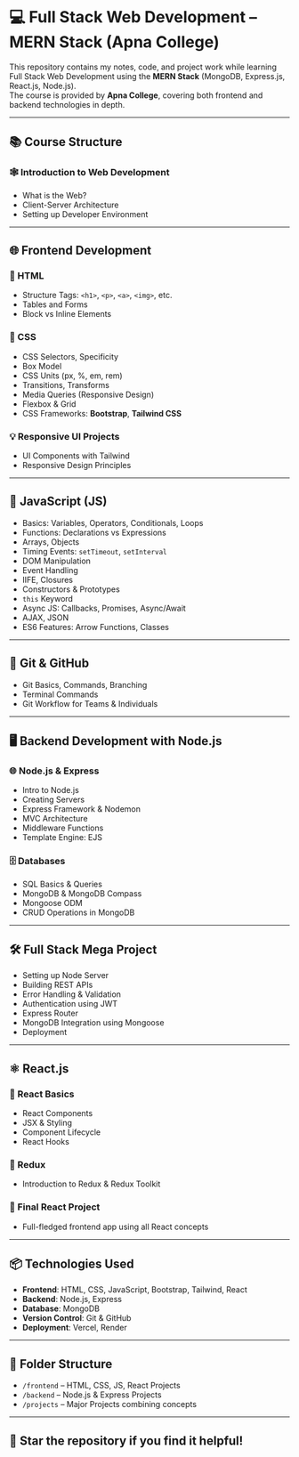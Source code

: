 # 💻 Full Stack Web Development – MERN Stack (Apna College)

This repository contains my notes, code, and project work while learning Full Stack Web Development using the **MERN Stack** (MongoDB, Express.js, React.js, Node.js).  
The course is provided by **Apna College**, covering both frontend and backend technologies in depth.

---

## 📚 Course Structure

### 🕸️ Introduction to Web Development
- What is the Web?
- Client-Server Architecture
- Setting up Developer Environment

---

## 🌐 Frontend Development

### 📄 HTML
- Structure Tags: `<h1>`, `<p>`, `<a>`, `<img>`, etc.
- Tables and Forms
- Block vs Inline Elements

### 🎨 CSS
- CSS Selectors, Specificity
- Box Model
- CSS Units (px, %, em, rem)
- Transitions, Transforms
- Media Queries (Responsive Design)
- Flexbox & Grid
- CSS Frameworks: **Bootstrap**, **Tailwind CSS**

### 💡 Responsive UI Projects
- UI Components with Tailwind
- Responsive Design Principles

---

## 🧠 JavaScript (JS)
- Basics: Variables, Operators, Conditionals, Loops
- Functions: Declarations vs Expressions
- Arrays, Objects
- Timing Events: `setTimeout`, `setInterval`
- DOM Manipulation
- Event Handling
- IIFE, Closures
- Constructors & Prototypes
- `this` Keyword
- Async JS: Callbacks, Promises, Async/Await
- AJAX, JSON
- ES6 Features: Arrow Functions, Classes

---

## 🔧 Git & GitHub
- Git Basics, Commands, Branching
- Terminal Commands
- Git Workflow for Teams & Individuals

---

## 🖥️ Backend Development with Node.js

### 🌐 Node.js & Express
- Intro to Node.js
- Creating Servers
- Express Framework & Nodemon
- MVC Architecture
- Middleware Functions
- Template Engine: EJS

### 🗄️ Databases
- SQL Basics & Queries
- MongoDB & MongoDB Compass
- Mongoose ODM
- CRUD Operations in MongoDB

---

## 🛠️ Full Stack Mega Project
- Setting up Node Server
- Building REST APIs
- Error Handling & Validation
- Authentication using JWT
- Express Router
- MongoDB Integration using Mongoose
- Deployment

---

## ⚛️ React.js

### 🚀 React Basics
- React Components
- JSX & Styling
- Component Lifecycle
- React Hooks

### 🧰 Redux
- Introduction to Redux & Redux Toolkit

### 🏁 Final React Project
- Full-fledged frontend app using all React concepts

---

## 📦 Technologies Used

- **Frontend**: HTML, CSS, JavaScript, Bootstrap, Tailwind, React
- **Backend**: Node.js, Express
- **Database**: MongoDB
- **Version Control**: Git & GitHub
- **Deployment**: Vercel, Render

---

## 📁 Folder Structure
- `/frontend` – HTML, CSS, JS, React Projects
- `/backend` – Node.js & Express Projects
- `/projects` – Major Projects combining concepts

---

## 🌟 Star the repository if you find it helpful!
